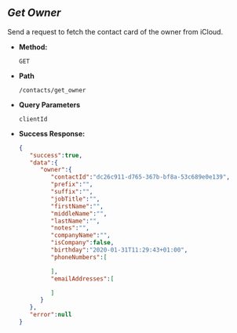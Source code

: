 *Get Owner*
----
  Send a request to fetch the contact card of the owner from iCloud.

* **Method:**

  `GET`
  
* **Path**

  `/contacts/get_owner`
  
* **Query Parameters**
   
   `clientId`

* **Success Response:**
    
    ```json
    {
       "success":true,
       "data":{
          "owner":{
             "contactId":"dc26c911-d765-367b-bf8a-53c689e0e139",
             "prefix":"",
             "suffix":"",
             "jobTitle":"",
             "firstName":"",
             "middleName":"",
             "lastName":"",
             "notes":"",
             "companyName":"",
             "isCompany":false,
             "birthday":"2020-01-31T11:29:43+01:00",
             "phoneNumbers":[
    
             ],
             "emailAddresses":[
    
             ]
          }
       },
       "error":null
    }
    ```